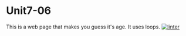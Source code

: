 # Unit7-06
This is a web page that makes you guess it's age. It uses loops.
[![linter](https://github.com/Abbey-Gilliland/Unit7-06/workflows/linter/badge.svg)](https://github.com/marketplace/actions/super-linter)
